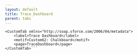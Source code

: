 ```yaml
---
layout: default
title: Trace_Dashboard
parent: tabs
---
```


```<?xml version="1.0" encoding="UTF-8"?>
<CustomTab xmlns="http://soap.sforce.com/2006/04/metadata">
    <label>Trace Dashboard</label>
    <motif>Custom62: Chalkboard</motif>
    <page>TraceDashboard</page>
</CustomTab>```
